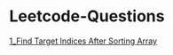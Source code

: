 # Leetcode-Questions

[1_Find Target Indices After Sorting Array](https://leetcode.com/problems/find-target-indices-after-sorting-array/)

